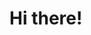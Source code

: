 <h1 style="display: flex; justify-content: space-between; align-items: center;" align="bottom" > Hi there! <!-- <img src="https://media.giphy.com/media/hvRJCLFzcasrR4ia7z/giphy.gif" width="30px"/> --> 
  <img width="72%"/>
<!-- <img height="24px" align="center" align="right" src="https://komarev.com/ghpvc/?username=unicorn004&label=Visitors" alt="Visitors"/> -->
</h1>
<!--
<div class="introduction">
  Hello! I'm Tanmay Sinkar, a dedicated developer skilled in the MERN stack and data analysis, with a strong interest in machine learning. I build dynamic, high-performance web applications and enjoy turning data into actionable insights. With expertise in full-stack development and a passion for exploring the possibilities of machine learning, I'm always looking for new challenges to enhance my skills and create impactful solutions.
  <br>
  Let's connect and work on exciting projects that push the boundaries of innovation! 🚀
</div>
-->
<!--
# Tech Stack:
![HTML5](https://img.shields.io/badge/html5-%23E34F26.svg?style=for-the-badge&logo=html5&logoColor=white) ![CSS3](https://img.shields.io/badge/css3-%231572B6.svg?style=for-the-badge&logo=css3&logoColor=white) ![JavaScript](https://img.shields.io/badge/javascript-%23323330.svg?style=for-the-badge&logo=javascript&logoColor=%23F7DF1E) ![Python](https://img.shields.io/badge/python-3670A0?style=for-the-badge&logo=python&logoColor=ffdd54) ![React](https://img.shields.io/badge/react-%2320232a.svg?style=for-the-badge&logo=react&logoColor=%2361DAFB) ![TailwindCSS](https://img.shields.io/badge/tailwindcss-%2338B2AC.svg?style=for-the-badge&logo=tailwind-css&logoColor=white) ![NodeJS](https://img.shields.io/badge/node.js-6DA55F?style=for-the-badge&logo=node.js&logoColor=white) ![Express.js](https://img.shields.io/badge/express.js-%23404d59.svg?style=for-the-badge&logo=express&logoColor=%2361DAFB) ![Figma](https://img.shields.io/badge/figma-%23F24E1E.svg?style=for-the-badge&logo=figma&logoColor=white) ![Matplotlib](https://img.shields.io/badge/Matplotlib-%23ffffff.svg?style=for-the-badge&logo=Matplotlib&logoColor=black) ![NumPy](https://img.shields.io/badge/numpy-%23013243.svg?style=for-the-badge&logo=numpy&logoColor=white) ![Pandas](https://img.shields.io/badge/pandas-%23150458.svg?style=for-the-badge&logo=pandas&logoColor=white) ![Plotly](https://img.shields.io/badge/Plotly-%233F4F75.svg?style=for-the-badge&logo=plotly&logoColor=white) ![scikit-learn](https://img.shields.io/badge/scikit--learn-%23F7931E.svg?style=for-the-badge&logo=scikit-learn&logoColor=white) ![Postman](https://img.shields.io/badge/Postman-FF6C37?style=for-the-badge&logo=postman&logoColor=white)
-->
<!--
# GitHub Stats:
<div class="badges-githubstats">
  <div align="center">
    <img src="https://github-readme-streak-stats.herokuapp.com/?user=unicorn004&theme=react&hide_border=true" alt="Tanmay's Stats" height="220" >
    <img src="https://github-contributor-stats.vercel.app/api?username=unicorn004&limit=5&theme=react&hide_border=true&combine_all_yearly_contributions=true" alt="Tanmay's Contributions" height="220">     
  </div>    
</div>
--> <!--
# GitHub Contributions:
<img src="https://github-readme-activity-graph.vercel.app/graph?username=unicorn004&theme=react-dark&hide_border=true" alt="Tanmay's Activity" height="auto"> -->
